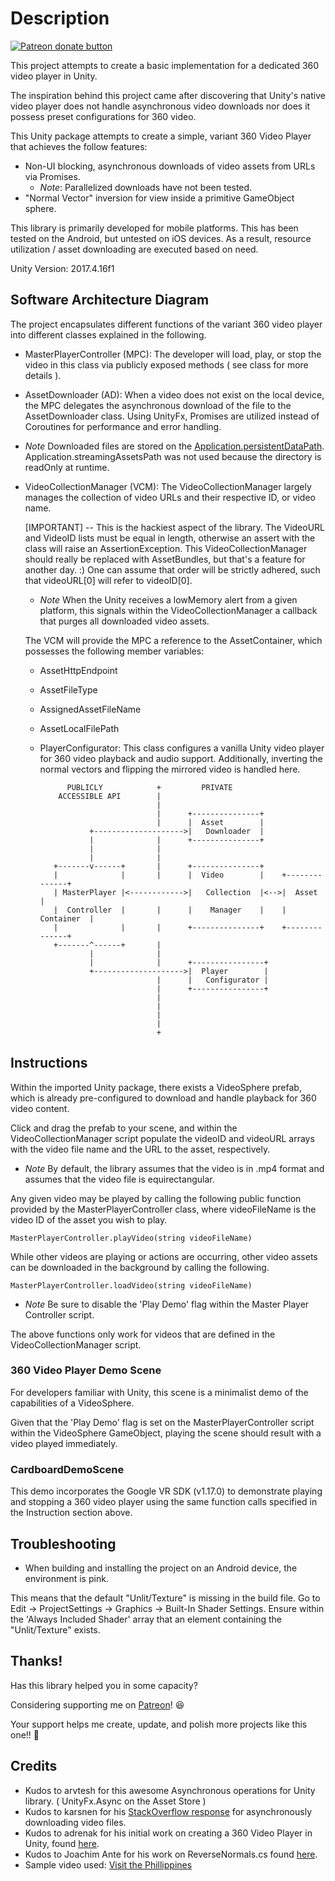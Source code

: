 # Description

<span class="badge-patreon"><a href="https://www.patreon.com/bePatron?u=4334913" title="Donate to this project using Patreon"><img src="https://img.shields.io/badge/patreon-donate-red.svg" alt="Patreon donate button" /></a></span>

This project attempts to create a basic implementation for a dedicated 360 video player in Unity.  

The inspiration behind this project came after discovering that Unity's native video player does not handle asynchronous video downloads nor does it possess preset configurations for 360 video. 

This Unity package attempts to create a simple, variant 360 Video Player that achieves the follow features:
- Non-UI blocking, asynchronous downloads of video assets from URLs via Promises. 
  - *Note*: Parallelized downloads have not been tested. 
- "Normal Vector" inversion for view inside a primitive GameObject sphere.

This library is primarily developed for mobile platforms. This has been tested on the Android, but untested on iOS devices. As a result, resource utilization / asset downloading are executed based on need. 

Unity Version: 2017.4.16f1

## Software Architecture Diagram 

The project encapsulates different functions of the variant 360 video player into different classes explained in the following. 

- MasterPlayerController (MPC): The developer will load, play, or stop the video in this class via publicly exposed methods ( see class for more details ).
- AssetDownloader (AD): When a video does not exist on the local device, the MPC delegates the asynchronous download of the file
  to the AssetDownloader class. Using UnityFx, Promises are utilized instead of Coroutines for performance and error handling.
 - *Note* Downloaded files are stored on the [Application.persistentDataPath](https://docs.unity3d.com/ScriptReference/Application-persistentDataPath.html). Application.streamingAssetsPath was not used because the directory is readOnly at runtime.
- VideoCollectionManager (VCM): The VideoCollectionManager largely manages the collection of video URLs and their respective ID, or video name. 

  [IMPORTANT] -- This is the hackiest aspect of the library. The VideoURL and VideoID lists must be equal in length, otherwise an assert with the class
  will raise an AssertionException. This VideoCollectionManager should really be replaced with AssetBundles, but that's a feature for another day. :) 
  One can assume that order will be strictly adhered, such that videoURL[0] will refer to videoID[0]. 

  - *Note* When the Unity receives a lowMemory alert from a given platform, this signals within the VideoCollectionManager a callback that purges all downloaded video assets. 

  The VCM will provide the MPC a reference to the AssetContainer, which possesses the following member variables:
   - AssetHttpEndpoint
   - AssetFileType
   - AssignedAssetFileName
   - AssetLocalFilePath

  - PlayerConfigurator: This class configures a vanilla Unity video player for 360 video playback and audio support. Additionally, inverting the normal vectors and flipping the mirrored video is handled here.  



              PUBLICLY            +         PRIVATE
            ACCESSIBLE API        |
                                  |
                                  |      +---------------+
                                  |      |  Asset        |
                   +-------------------->|   Downloader  |
                   |              |      +---------------+
                   |              |
                   |              |
           +-------v------+       |      +---------------+
           |              |       |      |  Video        |    +--------------+
           | MasterPlayer |<------------>|   Collection  |<-->|  Asset       |
           |  Controller  |       |      |    Manager    |    |   Container  |
           |              |       |      +---------------+    +--------------+
           +-------^------+       |
                   |              |
                   |              |      +----------------+
                   +-------------------->|  Player        |
                                  |      |   Configurator |
                                  |      +----------------+
                                  |
                                  |
                                  |
                                  |
                                  +


## Instructions
Within the imported Unity package, there exists a VideoSphere prefab, which is already pre-configured to download and handle playback for 360 video content. 

Click and drag the prefab to your scene, and within the VideoCollectionManager script populate the videoID and videoURL arrays with the video file name and the URL to the asset, respectively. 

- *Note* By default, the library assumes that the video is in .mp4 format and assumes that the video file is equirectangular. 

Any given video may be played by calling the following public function provided by the MasterPlayerController class, where videoFileName is the video ID of the asset you wish to play. 

`MasterPlayerController.playVideo(string videoFileName)`

While other videos are playing or actions are occurring, other video assets can be downloaded in the background by calling the following.

`MasterPlayerController.loadVideo(string videoFileName)`

- *Note* Be sure to disable the 'Play Demo' flag within the Master Player Controller script. 

The above functions only work for videos that are defined in the VideoCollectionManager script.

### 360 Video Player Demo Scene

For developers familiar with Unity, this scene is a minimalist demo of the capabilities of a VideoSphere. 

Given that the 'Play Demo' flag is set on the MasterPlayerController script within the VideoSphere GameObject, playing the scene should result with a video played immediately. 

### CardboardDemoScene

This demo incorporates the Google VR SDK (v1.17.0) to demonstrate playing and stopping a 360 video player using the same function calls specified in the Instruction section above. 

## Troubleshooting
- When building and installing the project on an Android device, the environment is pink. 

This means that the default "Unlit/Texture" is missing in the build file. 
Go to Edit -> ProjectSettings -> Graphics -> Built-In Shader Settings.
Ensure within the 'Always Included Shader' array that an element containing the "Unlit/Texture" exists. 

## Thanks!
Has this library helped you in some capacity? 

Considering supporting me on [Patreon](https://www.patreon.com/bePatron?u=4334913)! 😆

Your support helps me create, update, and polish more projects like this one!! 💪

## Credits 
- Kudos to arvtesh for this awesome Asynchronous operations for Unity library. ( UnityFx.Async on the Asset Store ) 
- Kudos to karsnen for his [StackOverflow response]( https://stackoverflow.com/questions/45875240/unable-to-play-video-clip-downloaded-from-url-using-videoplayer-in-unity ) for asynchronously downloading video files. 
- Kudos to adrenak for his initial work on creating a 360 Video Player in Unity, found [here](https://github.com/adrenak/UniVRMedia).  
- Kudos to Joachim Ante for his work on ReverseNormals.cs found [here](http://wiki.unity3d.com/index.php/ReverseNormals).
- Sample video used: [Visit the Phillippines](https://www.youtube.com/watch?v=vQt2NRT5yP4)
